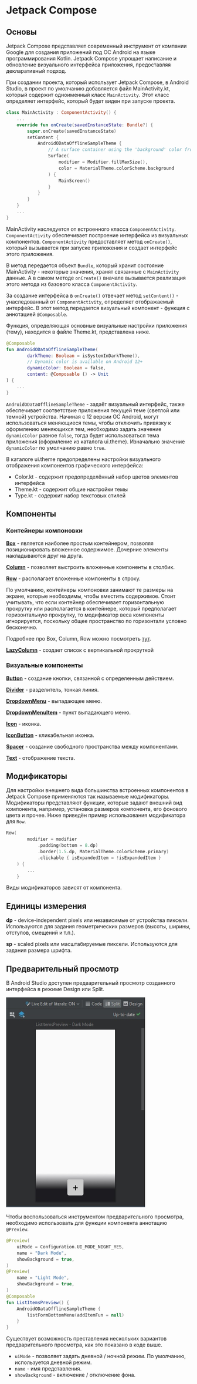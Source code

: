 # Jetpack Compose
## Основы
Jetpack Compose представляет современный инструмент от компании Google для создания приложений под ОС Android на языке программирования Kotlin. Jetpack Compose упрощает написание и обновление визуального интерфейса приложения, предоставляя декларативный подход.


При создании проекта, который использует Jetpack Compose, в Android Studio, в проект по умолчанию добавляется файл MainActivity.kt, который содержит одноименный класс <code>MainActivity</code>. Этот класс определяет интерфейс, который будет виден при запуске проекта. 

```kotlin
class MainActivity : ComponentActivity() {
    ...
    override fun onCreate(savedInstanceState: Bundle?) {
        super.onCreate(savedInstanceState)
        setContent {
            AndroidODataOfflineSampleTheme {
                // A surface container using the 'background' color from the theme
                Surface(
                    modifier = Modifier.fillMaxSize(),
                    color = MaterialTheme.colorScheme.background
                ) {
                    MainScreen()
                }
            }
        }
    }
    ...
}
```

MainActivity наследуется от встроенного класса <code>ComponentActivity</code>. <code>ComponentActivity</code> обеспечивает построение интерфейса из визуальных компонентов. <code>ComponentActivity</code> предоставляет метод <code>onCreate()</code>, который вызывается при запуске приложения и создает интерфейс этого приложения.

В метод передается объект <code>Bundle</code>, который хранит состояние MainActivity - некоторые значения, хранят связанные с <code>MainActivity</code> данные. А в самом методе <code>onCreate()</code> вначале вызывается реализация этого метода из базового класса <code>ComponentActivity</code>.

За создание интерфейса в <code>onCreate()</code> отвечает метод <code>setContent()</code> - унаследованный от <code>ComponentActivity</code>, определяет отображаемый интерфейс. В этот метод передается визуальный компонент - функция с аннотацией <code>@Composable</code>.

Функция, определяющая основные визуальные настройки приложения (тему), находится в файле Theme.kt, представлена ниже.

```kotlin
@Composable
fun AndroidODataOfflineSampleTheme(
        darkTheme: Boolean = isSystemInDarkTheme(),
        // Dynamic color is available on Android 12+
        dynamicColor: Boolean = false,
        content: @Composable () -> Unit
) {
    ...
}
```

<code>AndroidODataOfflineSampleTheme</code> - задаёт визуальный интерфейс, также обеспечивает соответствие приложения текущей теме (светлой или темной) устройства. Начиная с 12 версии ОС Android, могут использоваться меняющиеся темы, чтобы отключить привязку к оформлению меняющихся тем, необходимо задать значение <code>dynamicColor</code> равное <code>false</code>, тогда будет использоваться тема приложения (оформление из каталога ui.theme). Изначально значение <code>dynamicColor</code> по умолчанию равно <code>true</code>.

В каталоге ui.theme предопределены настройки визуального отображения компонентов графического интерфейса:
- Color.kt - содержит предопределённый набор цветов элементов интерфейса
- Theme.kt - содержит общие настройки темы
- Type.kt - содержит набор текстовых стилей


## Компоненты
### Контейнеры компоновки

**[Box](https://developer.android.com/reference/kotlin/androidx/compose/foundation/layout/package-summary#Box(androidx.compose.ui.Modifier))** - является наиболее простым контейнером, позволяя позиционировать вложенное содержимое. Дочерние элементы накладываются друг на друга.

**[Column](https://developer.android.com/reference/kotlin/androidx/compose/foundation/layout/package-summary#Column(androidx.compose.ui.Modifier,androidx.compose.foundation.layout.Arrangement.Vertical,androidx.compose.ui.Alignment.Horizontal,kotlin.Function1))** - позволяет выстроить вложенные компоненты в столбик. 

**[Row](https://developer.android.com/reference/kotlin/androidx/compose/foundation/layout/package-summary#Row(androidx.compose.ui.Modifier,androidx.compose.foundation.layout.Arrangement.Horizontal,androidx.compose.ui.Alignment.Vertical,kotlin.Function1))** - располагает вложенные компоненты в строку.

По умолчанию, контейнеры компоновки занимают те размеры на экране, которые необходимы, чтобы вместить содержимое. Стоит учитывать, что если контейнер обеспечивает горизонтальную прокрутку или располагается в контейнере, который предполагает горизонтальную прокрутку, то модификатор веса компоненты игнорируется, поскольку общее пространство по горизонтали условно бесконечно. 

Подробнее про Box, Column, Row можно посмотреть [тут](https://developer.android.com/jetpack/compose/layouts/basics).

**[LazyColumn](https://developer.android.com/reference/kotlin/androidx/compose/foundation/lazy/package-summary#LazyColumn(androidx.compose.ui.Modifier,androidx.compose.foundation.lazy.LazyListState,androidx.compose.foundation.layout.PaddingValues,kotlin.Boolean,androidx.compose.foundation.layout.Arrangement.Vertical,androidx.compose.ui.Alignment.Horizontal,androidx.compose.foundation.gestures.FlingBehavior,kotlin.Boolean,kotlin.Function1))** - создает список с вертикальной прокруткой

### Визуальные компоненты

**[Button](https://developer.android.com/reference/kotlin/androidx/compose/material/package-summary#Button(kotlin.Function0,androidx.compose.ui.Modifier,kotlin.Boolean,androidx.compose.foundation.interaction.MutableInteractionSource,androidx.compose.material.ButtonElevation,androidx.compose.ui.graphics.Shape,androidx.compose.foundation.BorderStroke,androidx.compose.material.ButtonColors,androidx.compose.foundation.layout.PaddingValues,kotlin.Function1))** - создание кнопки, связанной с определенным действием.

**[Divider]()** - разделитель, тонкая линия.

**[DropdownMenu](https://developer.android.com/reference/kotlin/androidx/compose/material/package-summary#DropdownMenu(kotlin.Boolean,kotlin.Function0,androidx.compose.ui.Modifier,androidx.compose.ui.unit.DpOffset,androidx.compose.ui.window.PopupProperties,kotlin.Function1))** - выпадающее меню.

**[DropdownMenuItem]()** - пункт выпадающего меню.

**[Icon](https://developer.android.com/reference/kotlin/androidx/compose/material/package-summary#Icon(androidx.compose.ui.graphics.ImageBitmap,kotlin.String,androidx.compose.ui.Modifier,androidx.compose.ui.graphics.Color))** - иконка.

**[IconButton](https://developer.android.com/reference/kotlin/androidx/compose/material/package-summary#IconButton(kotlin.Function0,androidx.compose.ui.Modifier,kotlin.Boolean,androidx.compose.foundation.interaction.MutableInteractionSource,kotlin.Function0))** - кликабельная иконка.

**[Spacer](https://developer.android.com/reference/kotlin/androidx/compose/foundation/layout/package-summary#Spacer(androidx.compose.ui.Modifier))** - создание свободного пространства между компонентами.

**[Text](https://developer.android.com/reference/kotlin/androidx/compose/material/package-summary#Text(kotlin.String,androidx.compose.ui.Modifier,androidx.compose.ui.graphics.Color,androidx.compose.ui.unit.TextUnit,androidx.compose.ui.text.font.FontStyle,androidx.compose.ui.text.font.FontWeight,androidx.compose.ui.text.font.FontFamily,androidx.compose.ui.unit.TextUnit,androidx.compose.ui.text.style.TextDecoration,androidx.compose.ui.text.style.TextAlign,androidx.compose.ui.unit.TextUnit,androidx.compose.ui.text.style.TextOverflow,kotlin.Boolean,kotlin.Int,kotlin.Int,kotlin.Function1,androidx.compose.ui.text.TextStyle))** - отображение текста.

## Модификаторы

Для настройки внешнего вида большинства встроенных компонентов в Jetpack Compose применяются так называемые модификаторы. Модификаторы представляют функции, которые задают внешний вид компонента, например, установка размеров компонента, его фонового цвета и прочее. Ниже приведён пример использования модификатора для <code>Row</code>.

```kotlin
Row(
        modifier = modifier
            .padding(bottom = 8.dp)
            .border(1.5.dp, MaterialTheme.colorScheme.primary)
            .clickable { isExpandedItem = !isExpandedItem }
    ) {
        ...
    }
```

Виды модификаторов зависят от компонента.

## Единицы измерения

**dp** - device-independent pixels или независимые от устройства пиксели. Используются для задания геометрических размеров (высоты, ширины, отступов, смещений и т.п.).

**sp** - scaled pixels или масштабируемые пиксели. Используются для задания размера шрифта.


## Предварительный просмотр
В Android Studio доступен предварительный просмотр созданного интерфейса в режиме Design или Split.

![Предварительный просмотр](images/PreviewMode.jpg)

Чтобы воспользоваться инструментом предварительного просмотра, необходимо использовать для функции компонента аннотацию <code>@Preview</code>.

```kotlin
@Preview(
    uiMode = Configuration.UI_MODE_NIGHT_YES,
    name = "Dark Mode",
    showBackground = true,
)
@Preview(
    name = "Light Mode",
    showBackground = true,
)
@Composable
fun ListItemsPreview() {
    AndroidODataOfflineSampleTheme {
        listFormBottomMenu(addItemFun = null)
    }
}
```

Существует возможность преставления нескольких вариантов предварительного просмотра, как это показано в коде выше.

- <code>uiMode</code> - позволяет задать дневной / ночной режим. По умолчанию, используется дневной режим.
- <code>name</code> - имя представления.
- <code>showBackground</code> - включение / отключение фона.